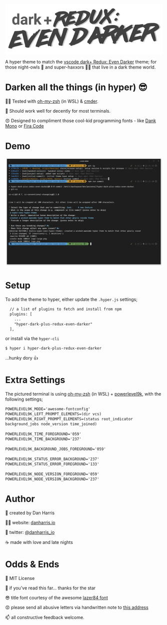 ![logo](logo-large.png)

A hyper theme to match the [vscode dark+ Redux: Even Darker](https://marketplace.visualstudio.com/items?itemName=danharris.dark-plus-redux-even-darker) theme; for those night-owls 🦉 and super-haxxors 👩‍💻 that live in a dark theme world.

# Darken all the things (in hyper) 😎

👨‍🏫 Tested with [oh-my-zsh](https://github.com/robbyrussell/oh-my-zsh) (in WSL) & [cmder](https://cmder.net).

🤞 Should work well for decently for most terminals.

😍 Designed to compliment those cool-kid programming fonts - like [Dank Mono](https://dank.sh/) or [Fira Code](https://github.com/tonsky/FiraCode)

# Demo

![](hyper-example.png)

# Setup

To add the theme to hyper, either update the `.hyper.js` settings;

```
  // a list of plugins to fetch and install from npm
  plugins: [
    ...
    "hyper-dark-plus-redux-even-darker"
  ],
```

or install via the `hyper-cli`

```
$ hyper i hyper-dark-plus-redux-even-darker
```

...hunky dory 👍

# Extra Settings

The pictured terminal is using [oh-my-zsh](https://github.com/robbyrussell/oh-my-zsh) (in WSL) + [powerlevel9k](https://github.com/bhilburn/powerlevel9k),
with the following settings;

```
POWERLEVEL9K_MODE='awesome-fontconfig'
POWERLEVEL9K_LEFT_PROMPT_ELEMENTS=(dir vcs)
POWERLEVEL9K_RIGHT_PROMPT_ELEMENTS=(status root_indicator background_jobs node_version time_joined)

POWERLEVEL9K_TIME_FOREGROUND='059'
POWERLEVEL9K_TIME_BACKGROUND='237'

POWERLEVEL9K_BACKGROUND_JOBS_FOREGROUND='059'

POWERLEVEL9K_STATUS_ERROR_BACKGROUND='237'
POWERLEVEL9K_STATUS_ERROR_FOREGROUND='133'

POWERLEVEL9K_NODE_VERSION_FOREGROUND='059'
POWERLEVEL9K_NODE_VERSION_BACKGROUND='237'
```

# Author

🤔 created by Dan Harris

👨‍💻 website: [danharris.io](https://danharris.io)

🐤 twitter: [@danharris_io](http://twitter.com/danharris_io)

☕ made with love and late nights

# Odds & Ends

👀 MIT License

💖 if you've read this far... thanks for the star

😎 title font courtesy of the awesome [lazer84 font](http://sunrise-digital.net/lazer84/)

😡 please send all abusive letters via handwritten note to [this address](https://www.youtube.com/watch?v=dQw4w9WgXcQ)

📫 all constructive feedback welcome.
